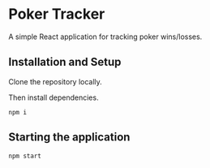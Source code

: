 # Poker Tracker
A simple React application for tracking poker wins/losses.

## Installation and Setup
Clone the repository locally.

Then install dependencies.
```
npm i
```

## Starting the application
```
npm start
```

